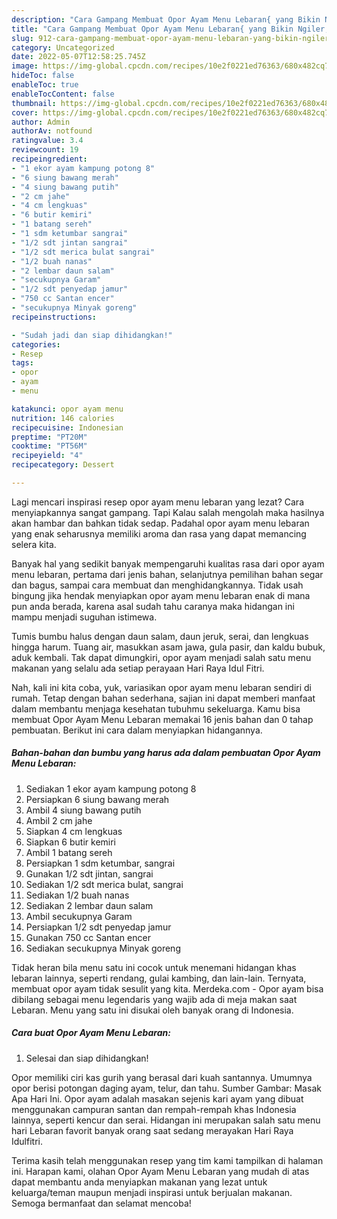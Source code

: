 ```yaml
---
description: "Cara Gampang Membuat Opor Ayam Menu Lebaran{ yang Bikin Ngiler,  Menu Buat lebaran"
title: "Cara Gampang Membuat Opor Ayam Menu Lebaran{ yang Bikin Ngiler,  Menu Buat lebaran"
slug: 912-cara-gampang-membuat-opor-ayam-menu-lebaran-yang-bikin-ngiler-menu-buat-lebaran
category: Uncategorized
date: 2022-05-07T12:58:25.745Z
image: https://img-global.cpcdn.com/recipes/10e2f0221ed76363/680x482cq70/opor-ayam-menu-lebaran-foto-resep-utama.jpg
hideToc: false
enableToc: true
enableTocContent: false
thumbnail: https://img-global.cpcdn.com/recipes/10e2f0221ed76363/680x482cq70/opor-ayam-menu-lebaran-foto-resep-utama.jpg
cover: https://img-global.cpcdn.com/recipes/10e2f0221ed76363/680x482cq70/opor-ayam-menu-lebaran-foto-resep-utama.jpg
author: Admin
authorAv: notfound
ratingvalue: 3.4
reviewcount: 19
recipeingredient:
- "1 ekor ayam kampung potong 8"
- "6 siung bawang merah"
- "4 siung bawang putih"
- "2 cm jahe"
- "4 cm lengkuas"
- "6 butir kemiri"
- "1 batang sereh"
- "1 sdm ketumbar sangrai"
- "1/2 sdt jintan sangrai"
- "1/2 sdt merica bulat sangrai"
- "1/2 buah nanas"
- "2 lembar daun salam"
- "secukupnya Garam"
- "1/2 sdt penyedap jamur"
- "750 cc Santan encer"
- "secukupnya Minyak goreng"
recipeinstructions:

- "Sudah jadi dan siap dihidangkan!"
categories:
- Resep
tags:
- opor
- ayam
- menu

katakunci: opor ayam menu 
nutrition: 146 calories
recipecuisine: Indonesian
preptime: "PT20M"
cooktime: "PT56M"
recipeyield: "4"
recipecategory: Dessert

---
```



Lagi mencari inspirasi resep opor ayam menu lebaran yang lezat? Cara menyiapkannya sangat gampang. Tapi Kalau salah mengolah maka hasilnya akan hambar dan bahkan tidak sedap. Padahal opor ayam menu lebaran yang enak seharusnya memiliki aroma dan rasa yang dapat memancing selera kita.


Banyak hal yang sedikit banyak mempengaruhi kualitas rasa dari opor ayam menu lebaran, pertama dari jenis bahan, selanjutnya pemilihan bahan segar dan bagus, sampai cara membuat dan menghidangkannya. Tidak usah bingung jika hendak menyiapkan opor ayam menu lebaran enak di mana pun anda berada, karena asal sudah tahu caranya maka hidangan ini mampu menjadi suguhan istimewa.

Tumis bumbu halus dengan daun salam, daun jeruk, serai, dan lengkuas hingga harum. Tuang air, masukkan asam jawa, gula pasir, dan kaldu bubuk, aduk kembali. Tak dapat dimungkiri, opor ayam menjadi salah satu menu makanan yang selalu ada setiap perayaan Hari Raya Idul Fitri.


Nah, kali ini kita coba, yuk, variasikan opor ayam menu lebaran sendiri di rumah. Tetap dengan bahan sederhana, sajian ini dapat memberi manfaat dalam membantu menjaga kesehatan tubuhmu sekeluarga. Kamu bisa membuat Opor Ayam Menu Lebaran memakai 16 jenis bahan dan 0 tahap pembuatan. Berikut ini cara dalam menyiapkan hidangannya.

<!--inarticleads1-->

##### Bahan-bahan dan bumbu yang harus ada dalam pembuatan Opor Ayam Menu Lebaran:

1. Sediakan 1 ekor ayam kampung potong 8
1. Persiapkan 6 siung bawang merah
1. Ambil 4 siung bawang putih
1. Ambil 2 cm jahe
1. Siapkan 4 cm lengkuas
1. Siapkan 6 butir kemiri
1. Ambil 1 batang sereh
1. Persiapkan 1 sdm ketumbar, sangrai
1. Gunakan 1/2 sdt jintan, sangrai
1. Sediakan 1/2 sdt merica bulat, sangrai
1. Sediakan 1/2 buah nanas
1. Sediakan 2 lembar daun salam
1. Ambil secukupnya Garam
1. Persiapkan 1/2 sdt penyedap jamur
1. Gunakan 750 cc Santan encer
1. Sediakan secukupnya Minyak goreng


Tidak heran bila menu satu ini cocok untuk menemani hidangan khas lebaran lainnya, seperti rendang, gulai kambing, dan lain-lain. Ternyata, membuat opor ayam tidak sesulit yang kita. Merdeka.com - Opor ayam bisa dibilang sebagai menu legendaris yang wajib ada di meja makan saat Lebaran. Menu yang satu ini disukai oleh banyak orang di Indonesia. 

<!--inarticleads2-->

##### Cara buat Opor Ayam Menu Lebaran:


1. Selesai dan siap dihidangkan!

Opor memiliki ciri kas gurih yang berasal dari kuah santannya. Umumnya opor berisi potongan daging ayam, telur, dan tahu. Sumber Gambar: Masak Apa Hari Ini. Opor ayam adalah masakan sejenis kari ayam yang dibuat menggunakan campuran santan dan rempah-rempah khas Indonesia lainnya, seperti kencur dan serai. Hidangan ini merupakan salah satu menu hari Lebaran favorit banyak orang saat sedang merayakan Hari Raya Idulfitri. 

Terima kasih telah menggunakan resep yang tim kami tampilkan di halaman ini. Harapan kami, olahan Opor Ayam Menu Lebaran yang mudah di atas dapat membantu anda menyiapkan makanan yang lezat untuk keluarga/teman maupun menjadi inspirasi untuk berjualan makanan. Semoga bermanfaat dan selamat mencoba!
